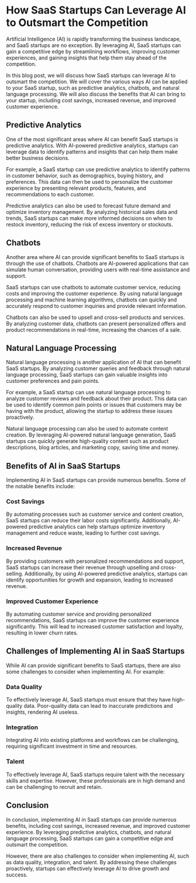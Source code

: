# How SaaS Startups Can Leverage AI to Outsmart the Competition

Artificial Intelligence (AI) is rapidly transforming the business landscape, and SaaS startups are no exception. By leveraging AI, SaaS startups can gain a competitive edge by streamlining workflows, improving customer experiences, and gaining insights that help them stay ahead of the competition.

In this blog post, we will discuss how SaaS startups can leverage AI to outsmart the competition. We will cover the various ways AI can be applied to your SaaS startup, such as predictive analytics, chatbots, and natural language processing. We will also discuss the benefits that AI can bring to your startup, including cost savings, increased revenue, and improved customer experience.

## Predictive Analytics

One of the most significant areas where AI can benefit SaaS startups is predictive analytics. With AI-powered predictive analytics, startups can leverage data to identify patterns and insights that can help them make better business decisions.

For example, a SaaS startup can use predictive analytics to identify patterns in customer behavior, such as demographics, buying history, and preferences. This data can then be used to personalize the customer experience by presenting relevant products, features, and recommendations to each customer.

Predictive analytics can also be used to forecast future demand and optimize inventory management. By analyzing historical sales data and trends, SaaS startups can make more informed decisions on when to restock inventory, reducing the risk of excess inventory or stockouts.

## Chatbots

Another area where AI can provide significant benefits to SaaS startups is through the use of chatbots. Chatbots are AI-powered applications that can simulate human conversation, providing users with real-time assistance and support.

SaaS startups can use chatbots to automate customer service, reducing costs and improving the customer experience. By using natural language processing and machine learning algorithms, chatbots can quickly and accurately respond to customer inquiries and provide relevant information.

Chatbots can also be used to upsell and cross-sell products and services. By analyzing customer data, chatbots can present personalized offers and product recommendations in real-time, increasing the chances of a sale.

## Natural Language Processing

Natural language processing is another application of AI that can benefit SaaS startups. By analyzing customer queries and feedback through natural language processing, SaaS startups can gain valuable insights into customer preferences and pain points.

For example, a SaaS startup can use natural language processing to analyze customer reviews and feedback about their product. This data can be used to identify common pain points or issues that customers may be having with the product, allowing the startup to address these issues proactively.

Natural language processing can also be used to automate content creation. By leveraging AI-powered natural language generation, SaaS startups can quickly generate high-quality content such as product descriptions, blog articles, and marketing copy, saving time and money.

## Benefits of AI in SaaS Startups

Implementing AI in SaaS startups can provide numerous benefits. Some of the notable benefits include:

### Cost Savings

By automating processes such as customer service and content creation, SaaS startups can reduce their labor costs significantly. Additionally, AI-powered predictive analytics can help startups optimize inventory management and reduce waste, leading to further cost savings.

### Increased Revenue

By providing customers with personalized recommendations and support, SaaS startups can increase their revenue through upselling and cross-selling. Additionally, by using AI-powered predictive analytics, startups can identify opportunities for growth and expansion, leading to increased revenue.

### Improved Customer Experience

By automating customer service and providing personalized recommendations, SaaS startups can improve the customer experience significantly. This will lead to increased customer satisfaction and loyalty, resulting in lower churn rates.

## Challenges of Implementing AI in SaaS Startups

While AI can provide significant benefits to SaaS startups, there are also some challenges to consider when implementing AI. For example:

### Data Quality

To effectively leverage AI, SaaS startups must ensure that they have high-quality data. Poor-quality data can lead to inaccurate predictions and insights, rendering AI useless.

### Integration

Integrating AI into existing platforms and workflows can be challenging, requiring significant investment in time and resources.

### Talent

To effectively leverage AI, SaaS startups require talent with the necessary skills and expertise. However, these professionals are in high demand and can be challenging to recruit and retain.

## Conclusion

In conclusion, implementing AI in SaaS startups can provide numerous benefits, including cost savings, increased revenue, and improved customer experience. By leveraging predictive analytics, chatbots, and natural language processing, SaaS startups can gain a competitive edge and outsmart the competition.

However, there are also challenges to consider when implementing AI, such as data quality, integration, and talent. By addressing these challenges proactively, startups can effectively leverage AI to drive growth and success.